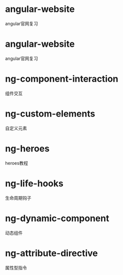 # angular-website
angular官网复习

# angular-website
angular官网复习

# ng-component-interaction
组件交互

# ng-custom-elements
自定义元素

# ng-heroes
heroes教程

# ng-life-hooks
生命周期钩子

# ng-dynamic-component
动态组件

# ng-attribute-directive
属性型指令
